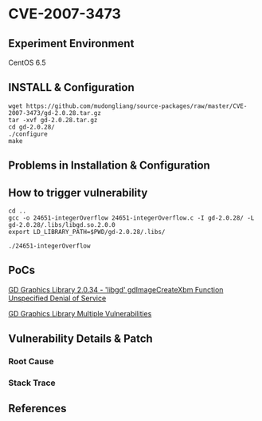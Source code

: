 # CVE-2007-3473

## Experiment Environment

CentOS 6.5

## INSTALL & Configuration

```
wget https://github.com/mudongliang/source-packages/raw/master/CVE-2007-3473/gd-2.0.28.tar.gz
tar -xvf gd-2.0.28.tar.gz 
cd gd-2.0.28/
./configure 
make
```


## Problems in Installation & Configuration

## How to trigger vulnerability

```
cd ..
gcc -o 24651-integerOverflow 24651-integerOverflow.c -I gd-2.0.28/ -L gd-2.0.28/.libs/libgd.so.2.0.0
export LD_LIBRARY_PATH=$PWD/gd-2.0.28/.libs/

./24651-integerOverflow
```

## PoCs

[GD Graphics Library 2.0.34 - 'libgd' gdImageCreateXbm Function Unspecified Denial of Service](https://www.exploit-db.com/exploits/30251/)

[GD Graphics Library Multiple Vulnerabilities](https://www.securityfocus.com/bid/24651/exploit)

## Vulnerability Details & Patch

### Root Cause

### Stack Trace

## References
